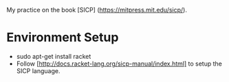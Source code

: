 My practice on the book [SICP] (https://mitpress.mit.edu/sicp/).

Environment Setup
=================
* sudo apt-get install racket
* Follow [http://docs.racket-lang.org/sicp-manual/index.html] to setup the SICP language.

